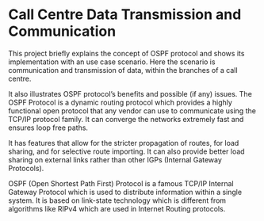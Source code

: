 # Call Centre Data Transmission and Communication

This project briefly explains the concept of OSPF protocol and shows its
implementation with an use case scenario. Here the scenario is
communication and transmission of data, within the branches of a call
centre.

It also illustrates OSPF protocol’s benefits and possible (if any) issues.
The OSPF Protocol is a dynamic routing protocol which provides a highly
functional open protocol that any vendor can use to communicate using the
TCP/IP protocol family. It can converge the networks extremely fast and
ensures loop free paths.

It has features that allow for the stricter propagation of routes, for load
sharing, and for selective route importing. It can also provide better load
sharing on external links rather than other IGPs (Internal Gateway
Protocols).



OSPF (Open Shortest Path First) Protocol is a famous TCP/IP Internal
Gateway Protocol which is used to distribute information within a single
system. It is based on link-state technology which is different from
algorithms like RIPv4 which are used in Internet Routing protocols.
